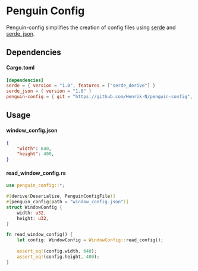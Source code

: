 # Penguin Config

Penguin-config simplifies the creation of config files using [serde](https://github.com/serde-rs/serde) and [serde_json](https://github.com/serde-rs/json).


## Dependencies
#### Cargo.toml
```toml
[dependencies]
serde = { version = "1.0", features = ["serde_derive"] }
serde_json = { version = "1.0" }
penguin-config = { git = "https://github.com/Henrik-N/penguin-config", features = ["penguin-config-derive"] }
```

## Usage

#### window_config.json
```json
{
    "width": 640,
    "height": 400,
}
```

#### read_window_config.rs
```rust
use penguin_config::*;

#[derive(Deserialize, PenguinConfigFile)]
#[penguin_config(path = "window_config.json")]
struct WindowConfig {
    width: u32,
    height: u32,
}

fn read_window_config() {
    let config: WindowConfig = WindowConfig::read_config();
    
    assert_eq!(config.width, 640);
    assert_eq!(config.height, 400);
}
```
